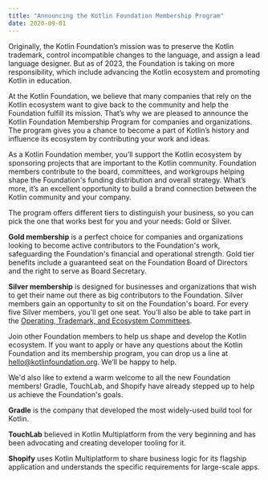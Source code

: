 ```yaml
---
title: "Announcing the Kotlin Foundation Membership Program"
date: 2020-09-01
---
```


Originally, the Kotlin Foundation’s mission was to preserve the Kotlin trademark, control incompatible changes to the language, and assign a lead language designer. But as of 2023, the Foundation is taking on more responsibility, which include advancing the Kotlin ecosystem and promoting Kotlin in education.

At the Kotlin Foundation, we believe that many companies that rely on the Kotlin ecosystem want to give back to the community and help the Foundation fulfill its mission. That’s why we are pleased to announce the Kotlin Foundation Membership Program for companies and organizations. The program gives you a chance to become a part of Kotlin’s history and influence its ecosystem by contributing your work and ideas.

As a Kotlin Foundation member, you’ll support the Kotlin ecosystem by sponsoring projects that are important to the Kotlin community. Foundation members contribute to the board, committees, and workgroups helping shape the Foundation's funding distribution and overall strategy. What’s more, it’s an excellent opportunity to build a brand connection between the Kotlin community and your company.

The program offers different tiers to distinguish your business, so you can pick the one that works best for you and your needs: Gold or Silver.

**Gold membership** is a perfect choice for companies and organizations looking to become active contributors to the Foundation's work, safeguarding the Foundation's financial and operational strength. Gold tier benefits include a guaranteed seat on the Foundation Board of Directors and the right to serve as Board Secretary.

**Silver membership** is designed for businesses and organizations that wish to get their name out there as big contributors to the Foundation. Silver members gain an opportunity to sit on the Foundation's board. For every five Silver members, you'll get one seat. You’ll also be able to take part in the [Operating, Trademark, and Ecosystem Committees](https://kotlinfoundation.org/structure/).

Join other Foundation members to help us shape and develop the Kotlin ecosystem. If you want to apply or have any questions about the Kotlin Foundation and its membership program, you can drop us a line at [hello@kotlinfoundation.org](mailto:hello@kotlinfoundation.org). We’ll be happy to help.

We'd also like to extend a warm welcome to all the new Foundation members! Gradle, TouchLab, and Shopify have already stepped up to help us achieve the Foundation's goals.

**Gradle** is the company that developed the most widely-used build tool for Kotlin.

**TouchLab** believed in Kotlin Multiplatform from the very beginning and has been advocating and creating developer tooling for it.

**Shopify** uses Kotlin Multiplatform to share business logic for its flagship application and understands the specific requirements for large-scale apps.
